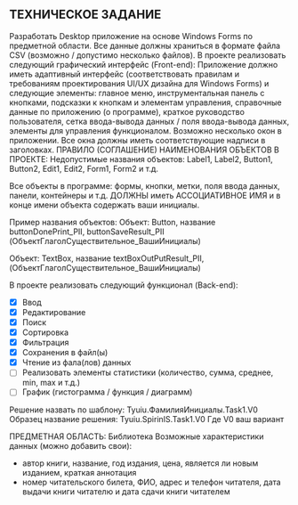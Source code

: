 ## ТЕХНИЧЕСКОЕ ЗАДАНИЕ
Разработать Desktop приложение на основе Windows Forms по предметной области. Все данные должны храниться в формате файла CSV (возможно / допустимо несколько файлов).
В проекте реализовать следующий графический интерфейс (Front-end): 
Приложение должно иметь адаптивный интерфейс (соответствовать правилам и требованиям проектирования UI/UX дизайна для Windows Forms) и следующие элементы: главное меню, инструментальная панель с кнопками, подсказки к кнопкам и элементам управления, справочные данные по приложению (о программе), краткое руководство пользователя, сетка ввода-вывода данных / поля ввода-вывода данных, элементы для управления функционалом. Возможно несколько окон в приложении. Все окна должны иметь соответствующие надписи в заголовках. 
ПРАВИЛО (СОГЛАШЕНИЕ) НАИМЕНОВАНИЯ ОБЪЕКТОВ В ПРОЕКТЕ:
Недопустимые названия объектов: Label1, Label2, Button1, Button2, Edit1, Edit2, Form1, Form2 и т.д.

Все объекты в программе: формы, кнопки, метки, поля ввода данных, панели, контейнеры и т.д. ДОЛЖНЫ иметь АССОЦИАТИВНОЕ ИМЯ и в конце имени объекта содержать ваши инициалы.

Пример названия объектов:
Объект: Button, название buttonDonePrint_PII, buttonSaveResult_PII (ОбъектГлаголСуществительное_ВашиИнициалы)

Объект: TextBox, название textBoxOutPutResult_PII, (ОбъектГлаголСуществительное_ВашиИнициалы)

В проекте реализовать следующий функционал (Back-end): 
- [x] Ввод
- [x] Редактирование
- [x] Поиск
- [x] Сортировка
- [x] Фильтрация
- [x] Сохранения в файл(ы)
- [x] Чтение из фала(лов) данных
- [ ] Реализовать элементы статистики (количество, сумма, среднее, min, max и т.д.)
- [ ] График (гистограмма / функция / диаграмм)

Решение назвать по шаблону: Tyuiu.ФамилияИнициалы.Task1.V0
Образец название решения: Tyuiu.SpirinIS.Task1.V0
Где V0 ваш вариант

ПРЕДМЕТНАЯ ОБЛАСТЬ: Библиотека
Возможные характеристики данных (можно добавить свои):
*	автор книги, название, год издания, цена, является ли новым изданием, краткая аннотация
*	номер читательского билета, ФИО, адрес и телефон читателя, дата выдачи книги читателю и дата сдачи книги читателем
